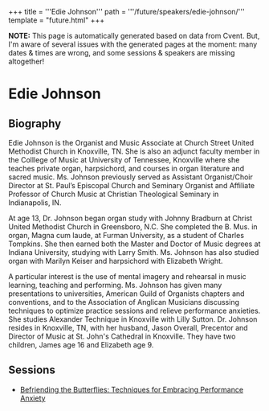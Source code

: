 +++
title = '''Edie Johnson'''
path = '''/future/speakers/edie-johnson/'''
template = "future.html"
+++

<p class="todo">
<strong>NOTE:</strong> This page is automatically generated based on data from Cvent.
But, I'm aware of several issues with the generated pages at the moment:
many dates & times are wrong, and some sessions & speakers are missing altogether!
</p>

<h1>Edie Johnson</h1>
<h2>Biography</h2>
<p>Edie Johnson is the Organist and Music Associate at Church Street United Methodist Church in Knoxville, TN. She is also an adjunct faculty member in the Colllege of Music at University of Tennessee, Knoxville where she teaches private organ, harpsichord, and courses in organ literature and sacred music. Ms. Johnson previously served as Assistant Organist/Choir Director at St. Paul’s Episcopal Church and Seminary Organist and Affiliate Professor of Church Music at Christian Theological Seminary in Indianapolis, IN. 

At age 13, Dr. Johnson began organ study with Johnny Bradburn at Christ United Methodist Church in Greensboro, N.C. She completed the B. Mus. in organ, Magna cum laude, at Furman University, as a student of Charles Tompkins. She then earned both the Master and Doctor of Music degrees at Indiana University, studying with Larry Smith. Ms. Johnson has also studied organ with Marilyn Keiser and harpsichord with Elizabeth Wright.  

A particular interest is the use of mental imagery and rehearsal in music learning, teaching and performing. Ms. Johnson has given many presentations to universities, American Guild of Organists chapters and conventions, and to the Association of Anglican Musicians discussing techniques to optimize practice sessions and relieve performance anxieties. She studies Alexander Technique in Knoxville with Lilly Sutton. 
Dr.  Johnson resides in Knoxville, TN, with her husband, Jason Overall, Precentor and Director of Music at St. John's Cathedral in Knoxville. They have two children, James age 16 and Elizabeth age 9.</p>
<h2>Sessions</h2>
<ul><li><a href="/future/sessions/befriending-the-butterflies-techniques-for-embracing-performance-anxiety/">Befriending the Butterflies: Techniques for Embracing Performance Anxiety</a></li>

